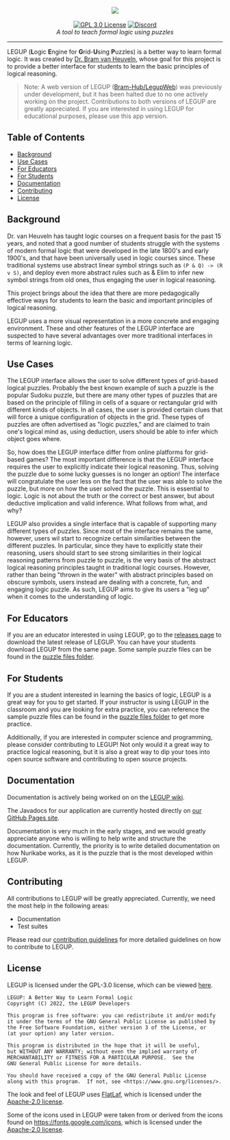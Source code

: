 <p align="center">
    <img src="https://user-images.githubusercontent.com/46334090/180582690-a65937c6-6766-40f7-a21e-c1d8bbb3b26a.png"></a>
    <br />
    <br />
    <a href="https://choosealicense.com/licenses/gpl-3.0/"><img src="https://img.shields.io/badge/license-GPL%203.0-red" alt="GPL 3.0 License"></a>
    <a href="https://discord.gg/Ym5p6zUQjE"><img src="https://img.shields.io/discord/882735190785527848.svg?label=discord&color=yellow&logo=discord" alt="Discord"></a>
    <br />
    <i>A tool to teach formal logic using puzzles</i>
</p>
<hr />

LEGUP (**L**ogic **E**ngine for **G**rid-**U**sing **P**uzzles) is a better way to learn formal logic. It was created
by [Dr. Bram van Heuveln](https://science.rpi.edu/itws/faculty/bram-van-heuveln), whose goal for this project is to
provide a better interface for students to learn the basic principles of logical reasoning.

> Note: A web version of LEGUP ([Bram-Hub/LegupWeb](https://github.com/Bram-Hub/LegupWeb)) was previously under
> development, but it has been halted due to no one actively working on the project. Contributions to both versions of
> LEGUP are greatly appreciated. If you are interested in using LEGUP for educational purposes, please use this app
> version.

## Table of Contents

- [Background](#background)
- [Use Cases](#use-cases)
- [For Educators](#for-educators)
- [For Students](#for-students)
- [Documentation](#documentation)
- [Contributing](#contributing)
- [License](#license)

## Background

Dr. van Heuveln has taught logic courses on a frequent basis for the past 15 years, and noted that a good number of
students struggle with the systems of modern formal logic that were developed in the late 1800's and early 1900's, and
that have been universally used in logic courses since. These traditional systems use abstract linear symbol strings
such as `(P & Q) -> (R v S)`, and deploy even more abstract rules such as & Elim to infer new symbol strings from old
ones, thus engaging the user in logical reasoning.

This project brings about the idea that there are more pedagogically effective ways for students to learn the basic and
important principles of logical reasoning.

LEGUP uses a more visual representation in a more concrete and engaging environment. These and other features of the
LEGUP interface are suspected to have several advantages over more traditional interfaces in terms of learning logic.

## Use Cases

The LEGUP interface allows the user to solve different types of grid-based logical puzzles. Probably the best known
example of such a puzzle is the popular Sudoku puzzle, but there are many other types of puzzles that are based on the
principle of filling in cells of a square or rectangular grid with different kinds of objects. In all cases, the user is
provided certain clues that will force a unique configuration of objects in the grid. These types of puzzles are often
advertised as "logic puzzles," and are claimed to train one's logical mind as, using deduction, users should be able to
infer which object goes where.

So, how does the LEGUP interface differ from online platforms for grid-based games? The most important difference is
that the LEGUP interface requires the user to explicitly indicate their logical reasoning. Thus, solving the puzzle due
to some lucky guesses is no longer an option! The interface will congratulate the user less on the fact that the user
was able to solve the puzzle, but more on how the user solved the puzzle. This is essential to logic. Logic is not about
the truth or the correct or best answer, but about deductive implication and valid inference. What follows from what,
and why?

LEGUP also provides a single interface that is capable of supporting many different types of puzzles. Since most of the
interface remains the same, however, users wil start to recognize certain similarities between the different puzzles. In
particular, since they have to explicitly state their reasoning, users should start to see strong similarities in their
logical reasoning patterns from puzzle to puzzle, is the very basis of the abstract logical reasoning principles taught
in traditional logic courses. However, rather than being "thrown in the water" with abstract principles based on obscure
symbols, users instead are dealing with a concrete, fun, and engaging logic puzzle. As such, LEGUP aims to give its
users a "leg up" when it comes to the understanding of logic.

## For Educators

If you are an educator interested in using LEGUP, go to the [releases page](https://github.com/Bram-Hub/Legup/releases)
to download the latest release of LEGUP. You can have your students download LEGUP from the same page. Some sample
puzzle files can be found in the [puzzle files folder](https://github.com/Bram-Hub/Legup/tree/master/puzzles%20files).

## For Students

If you are a student interested in learning the basics of logic, LEGUP is a great way for you to get started. If your
instructor is using LEGUP in the classroom and you are looking for extra practice, you can reference the sample puzzle
files can be found in the [puzzle files folder](https://github.com/Bram-Hub/Legup/tree/master/puzzles%20files) to get
more practice.

Additionally, if you are interested in computer science and programming, please consider contributing to LEGUP! Not only
would it a great way to practice logical reasoning, but it is also a great way to dip your toes into open source
software and contributing to open source projects.

## Documentation

Documentation is actively being worked on on the [LEGUP wiki](https://github.com/Bram-Hub/Legup/wiki).

The Javadocs for our application are currently hosted directly
on [our GitHub Pages site](https://bram-hub.github.io/LEGUP/).

Documentation is very much in the early stages, and we would greatly appreciate anyone who is willing to help write and
structure the documentation. Currently, the priority is to write detailed documentation on how Nurikabe works, as it is
the puzzle that is the most developed within LEGUP.

## Contributing

All contributions to LEGUP will be greatly appreciated. Currently, we need the most help in the following areas:

- Documentation
- Test suites

Please read our [contribution guidelines](CONTRIBUTING.md) for more detailed guidelines on how to contribute to LEGUP.

## License

LEGUP is licensed under the GPL-3.0 license, which can be viewed [here](LICENSE).

```
LEGUP: A Better Way to Learn Formal Logic
Copyright (C) 2022, the LEGUP Developers

This program is free software: you can redistribute it and/or modify
it under the terms of the GNU General Public License as published by
the Free Software Foundation, either version 3 of the License, or
(at your option) any later version.

This program is distributed in the hope that it will be useful,
but WITHOUT ANY WARRANTY; without even the implied warranty of
MERCHANTABILITY or FITNESS FOR A PARTICULAR PURPOSE.  See the
GNU General Public License for more details.

You should have received a copy of the GNU General Public License
along with this program.  If not, see <https://www.gnu.org/licenses/>.
 ```

The look and feel of LEGUP uses [FlatLaf](https://github.com/JFormDesigner/FlatLaf), which is licensed under
the [Apache-2.0 license](https://www.apache.org/licenses/LICENSE-2.0.html).

Some of the icons used in LEGUP were taken from or derived from the icons found on https://fonts.google.com/icons, which
is licensed under the [Apache-2.0 license](https://www.apache.org/licenses/LICENSE-2.0.html).
